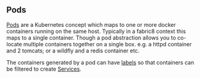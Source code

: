 ## Pods

[Pods](https://github.com/GoogleCloudPlatform/kubernetes/blob/master/DESIGN.md#pods) are a Kubernetes concept which maps to one or more docker containers running on the same host. Typically in a fabric8 context this maps to a single container. Though a pod abstraction allows you to co-locate multiple containers together on a single box. e.g. a httpd container and 2 tomcats; or a wildfly and a redis container etc.

The containers generated by a pod can have [labels](labels.html) so that containers can be filtered to create [Services](services.html).

